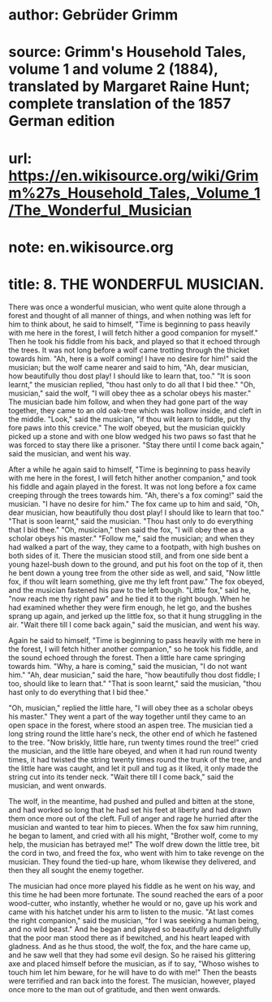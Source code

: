 # author: Gebrüder Grimm
# source: Grimm's Household Tales, volume 1 and volume 2 (1884), translated by Margaret Raine Hunt; complete translation of the 1857 German edition
# url: https://en.wikisource.org/wiki/Grimm%27s_Household_Tales,_Volume_1/The_Wonderful_Musician
# note: en.wikisource.org
# title: 8. THE WONDERFUL MUSICIAN. 

There was once a wonderful musician, who went quite alone through a forest and thought of all manner of things, and when nothing was left for him to think about, he said to himself, "Time is beginning to pass heavily with me here in the forest, I will fetch hither a good companion for myself." Then he took his fiddle from his back, and played so that it echoed through the trees. It was not long before a wolf came trotting through the thicket towards him. "Ah, here is a wolf coming! I have no desire for him!" said the musician; but the wolf came nearer and said to him, "Ah, dear musician, how beautifully thou dost play! I should like to learn that, too." "It is soon learnt," the musician replied, "thou hast only to do all that I bid thee." "Oh, musician," said the wolf, "I will obey thee as a scholar obeys his master." The musician bade him follow, and when they had gone part of the way together, they came to an old oak-tree which was hollow inside, and cleft in the middle. "Look," said the musician, "if thou wilt learn to fiddle, put thy fore paws into this crevice." The wolf obeyed, but the musician quickly picked up a stone and with one blow wedged his two paws so fast that he was forced to stay there like a prisoner. "Stay there until I come back again," said the musician, and went his way. 

After a while he again said to himself, "Time is beginning to pass heavily with me here in the forest, I will fetch hither another companion," and took his fiddle and again played in the forest. It was not long before a fox came creeping through the trees towards him. "Ah, there's a fox coming!" said the musician. "I have no ​desire for him." The fox came up to him and said, "Oh, dear musician, how beautifully thou dost play! I should like to learn that too." "That is soon learnt," said the musician. "Thou hast only to do everything that I bid thee." "Oh, musician," then said the fox, "I will obey thee as a scholar obeys his master." "Follow me," said the musician; and when they had walked a part of the way, they came to a footpath, with high bushes on both sides of it. There the musician stood still, and from one side bent a young hazel-bush down to the ground, and put his foot on the top of it, then he bent down a young tree from the other side as well, and said, "Now little fox, if thou wilt learn something, give me thy left front paw." The fox obeyed, and the musician fastened his paw to the left bough. "Little fox," said he, "now reach me thy right paw" and he tied it to the right bough. When he had examined whether they were firm enough, he let go, and the bushes sprang up again, and jerked up the little fox, so that it hung struggling in the air. "Wait there till I come back again," said the musician, and went his way. 

Again he said to himself, "Time is beginning to pass heavily with me here in the forest, I will fetch hither another companion," so he took his fiddle, and the sound echoed through the forest. Then a little hare came springing towards him. "Why, a hare is coming," said the musician, "I do not want him." "Ah, dear musician," said the hare, "how beautifully thou dost fiddle; I too, should like to learn that." "That is soon learnt," said the musician, "thou hast only to do everything that I bid thee." 

"Oh, musician," replied the little hare, "I will obey thee as a scholar obeys his master." They went a part of the way together until they came to an open space in the forest, where stood an aspen tree. The musician tied a long string round the little hare's neck, the other end of which he fastened to the tree. "Now briskly, little hare, run twenty times round the tree!" cried the musician, and the little hare obeyed, and when it had run round twenty times, it had twisted the string twenty times round the trunk of the tree, and the little hare was ​caught, and let it pull and tug as it liked, it only made the string cut into its tender neck. "Wait there till I come back," said the musician, and went onwards. 

The wolf, in the meantime, had pushed and pulled and bitten at the stone, and had worked so long that he had set his feet at liberty and had drawn them once more out of the cleft. Full of anger and rage he hurried after the musician and wanted to tear him to pieces. When the fox saw him running, he began to lament, and cried with all his might, "Brother wolf, come to my help, the musician has betrayed me!" The wolf drew down the little tree, bit the cord in two, and freed the fox, who went with him to take revenge on the musician. They found the tied-up hare, whom likewise they delivered, and then they all sought the enemy together. 

The musician had once more played his fiddle as he went on his way, and this time he had been more fortunate. The sound reached the ears of a poor wood-cutter, who instantly, whether he would or no, gave up his work and came with his hatchet under his arm to listen to the music. "At last comes the right companion," said the musician, "for I was seeking a human being, and no wild beast." And he began and played so beautifully and delightfully that the poor man stood there as if bewitched, and his heart leaped with gladness. And as he thus stood, the wolf, the fox, and the hare came up, and he saw well that they had some evil design. So he raised his glittering axe and placed himself before the musician, as if to say, "Whoso wishes to touch him let him beware, for he will have to do with me!" Then the beasts were terrified and ran back into the forest. The musician, however, played once more to the man out of gratitude, and then went onwards. 

